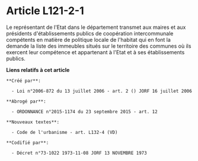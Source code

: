 # Article L121-2-1

Le représentant de l'Etat dans le département transmet aux maires et aux présidents d'établissements publics de coopération
intercommunale compétents en matière de politique locale de l'habitat qui en font la demande la liste des immeubles situés
sur le territoire des communes où ils exercent leur compétence et appartenant à l'Etat et à ses établissements publics.

**Liens relatifs à cet article**

	**Créé par**:

	  - Loi n°2006-872 du 13 juillet 2006 - art. 2 () JORF 16 juillet 2006

	**Abrogé par**:

	  - ORDONNANCE n°2015-1174 du 23 septembre 2015 - art. 12

	**Nouveaux textes**:

	  - Code de l'urbanisme - art. L132-4 (VD)

	**Codifié par**:

	  - Décret n°73-1022 1973-11-08 JORF 13 NOVEMBRE 1973
